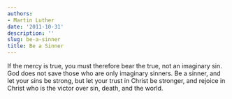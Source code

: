 ```yaml
---
authors:
- Martin Luther
date: '2011-10-31'
description: ''
slug: be-a-sinner
title: Be a Sinner
---
```

If the mercy is true, you must therefore bear the true, not an imaginary sin. God does not save those who are only imaginary sinners. Be a sinner, and let your sins be strong, but let your trust in Christ be stronger, and rejoice in Christ who is the victor over sin, death, and the world.



